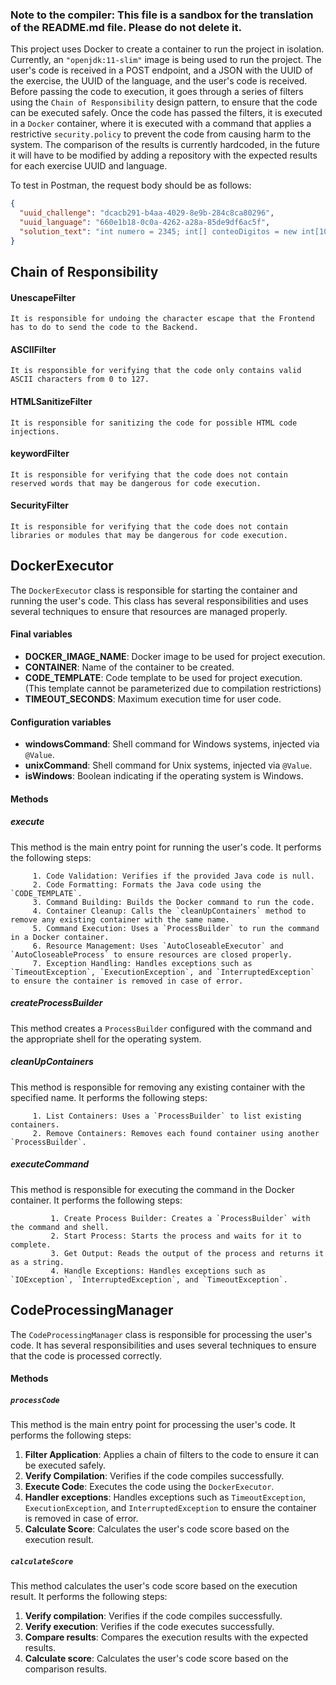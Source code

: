 ### Note to the compiler: This file is a sandbox for the translation of the README.md file. Please do not delete it.


This project uses Docker to create a container to run the project in isolation. Currently, an `"openjdk:11-slim"` image is being used to run the project.
The user's code is received in a POST endpoint, and a JSON with the UUID of the exercise, the UUID of the language, and the user's code is received.
Before passing the code to execution, it goes through a series of filters using the `Chain of Responsibility` design pattern, to ensure that the code can be executed safely.
Once the code has passed the filters, it is executed in a `Docker` container, where it is executed with a command that applies a restrictive `security.policy` to prevent the code from causing harm to the system.
The comparison of the results is currently hardcoded, in the future it will have to be modified by adding a repository with the expected results for each exercise UUID and language.

To test in Postman, the request body should be as follows:
```json
{
  "uuid_challenge": "dcacb291-b4aa-4029-8e9b-284c8ca80296",
  "uuid_language": "660e1b18-0c0a-4262-a28a-85de9df6ac5f",
  "solution_text": "int numero = 2345; int[] conteoDigitos = new int[10]; while (numero > 0) { int digito = numero % 10; conteoDigitos[digito]++; numero /= 10; } int resultado = 0; for (int i = 9; i >= 0; i--) { while (conteoDigitos[i] > 0) { resultado = resultado * 10 + i; conteoDigitos[i]--; } } System.out.println(resultado);"
}
```


## Chain of Responsibility

#### UnescapeFilter
    It is responsible for undoing the character escape that the Frontend has to do to send the code to the Backend.
#### ASCIIFilter
    It is responsible for verifying that the code only contains valid ASCII characters from 0 to 127.
#### HTMLSanitizeFilter
    It is responsible for sanitizing the code for possible HTML code injections.
#### keywordFilter
    It is responsible for verifying that the code does not contain reserved words that may be dangerous for code execution.
#### SecurityFilter
    It is responsible for verifying that the code does not contain libraries or modules that may be dangerous for code execution.


## DockerExecutor

The `DockerExecutor` class is responsible for starting the container and running the user's code. This class has several responsibilities and uses several techniques to ensure that resources are managed properly.

#### Final variables

- **DOCKER_IMAGE_NAME**: Docker image to be used for project execution.
- **CONTAINER**: Name of the container to be created.
- **CODE_TEMPLATE**: Code template to be used for project execution.
    (This template cannot be parameterized due to compilation restrictions)
- **TIMEOUT_SECONDS**: Maximum execution time for user code.

#### Configuration variables

- **windowsCommand**: Shell command for Windows systems, injected via `@Value`.
- **unixCommand**: Shell command for Unix systems, injected via `@Value`.
- **isWindows**: Boolean indicating if the operating system is Windows.

#### Methods

##### execute

This method is the main entry point for running the user's code. It performs the following steps:

         1. Code Validation: Verifies if the provided Java code is null.
         2. Code Formatting: Formats the Java code using the `CODE_TEMPLATE`.
         3. Command Building: Builds the Docker command to run the code.
         4. Container Cleanup: Calls the `cleanUpContainers` method to remove any existing container with the same name.
         5. Command Execution: Uses a `ProcessBuilder` to run the command in a Docker container.
         6. Resource Management: Uses `AutoCloseableExecutor` and `AutoCloseableProcess` to ensure resources are closed properly.
         7. Exception Handling: Handles exceptions such as `TimeoutException`, `ExecutionException`, and `InterruptedException` to ensure the container is removed in case of error.
       
##### createProcessBuilder

This method creates a `ProcessBuilder` configured with the command and the appropriate shell for the operating system.

##### cleanUpContainers

This method is responsible for removing any existing container with the specified name. It performs the following steps:

         1. List Containers: Uses a `ProcessBuilder` to list existing containers.
         2. Remove Containers: Removes each found container using another `ProcessBuilder`.

##### executeCommand

This method is responsible for executing the command in the Docker container. It performs the following steps:
    
             1. Create Process Builder: Creates a `ProcessBuilder` with the command and shell.
             2. Start Process: Starts the process and waits for it to complete.
             3. Get Output: Reads the output of the process and returns it as a string.
             4. Handle Exceptions: Handles exceptions such as `IOException`, `InterruptedException`, and `TimeoutException`.

## CodeProcessingManager

The `CodeProcessingManager` class is responsible for processing the user's code. It has several responsibilities and uses several techniques to ensure that the code is processed correctly.

#### Methods

##### `processCode`

This method is the main entry point for processing the user's code. It performs the following steps:

1. **Filter Application**: Applies a chain of filters to the code to ensure it can be executed safely.
2. **Verify Compilation**: Verifies if the code compiles successfully.
3. **Execute Code**: Executes the code using the `DockerExecutor`.
4. **Handler exceptions**: Handles exceptions such as `TimeoutException`, `ExecutionException`, and `InterruptedException` to ensure the container is removed in case of error.
5. **Calculate Score**: Calculates the user's code score based on the execution result.

##### `calculateScore`

This method calculates the user's code score based on the execution result. It performs the following steps:

 1. **Verify compilation**: Verifies if the code compiles successfully.
2. **Verify execution**: Verifies if the code executes successfully.
3. **Compare results**: Compares the execution results with the expected results.
4. **Calculate score**: Calculates the user's code score based on the comparison results.
